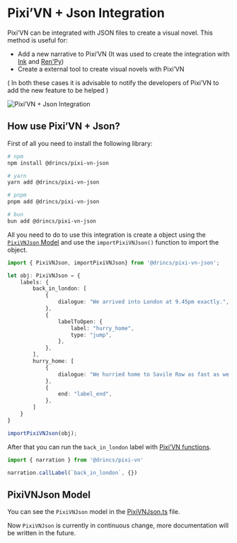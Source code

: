 # Pixi’VN + Json Integration

Pixi’VN can be integrated with JSON files to create a visual novel. This method is useful for:

* Add a new narrative to Pixi’VN (It was used to create the integration with [Ink](/ink/ink.md) and [Ren'Py](/renpy/renpy.md))
* Create a external tool to create visual novels with Pixi’VN

( In both these cases it is advisable to notify the developers of Pixi’VN to add the new feature to be helped )

![Pixi’VN + Json Integration](https://firebasestorage.googleapis.com/v0/b/pixi-vn.appspot.com/o/public%2FPixiVNJson.png?alt=media)

## How use Pixi’VN + Json?

First of all you need to install the following library:

```bash
# npm
npm install @drincs/pixi-vn-json

# yarn
yarn add @drincs/pixi-vn-json

# pnpm
pnpm add @drincs/pixi-vn-json

# bun
bun add @drincs/pixi-vn-json
```

All you need to do to use this integration is create a object using the [`PixiVNJson` Model](#pixivnjson-model) and use the `importPixiVNJson()` function to import the object.

```typescript
import { PixiVNJson, importPixiVNJson} from '@drincs/pixi-vn-json';

let obj: PixiVNJson = {
    labels: {
        back_in_london: [
            {
                dialogue: "We arrived into London at 9.45pm exactly.",
            },
            {
                labelToOpen: {
                    label: "hurry_home",
                    type: "jump",
                },
            },
        ],
        hurry_home: [
            {
                dialogue: "We hurried home to Savile Row as fast as we could.",
            },
            {
                end: "label_end",
            },
        ]
    }
}

importPixiVNJson(obj);
```

After that you can run the `back_in_london` label with [Pixi’VN functions](/start/labels.md#run-a-label).

```typescript
import { narration } from '@drincs/pixi-vn'

narration.callLabel(`back_in_london`, {})
```

## PixiVNJson Model

You can see the `PixiVNJson` model in the [PixiVNJson.ts](https://github.com/DRincs-Productions/pixi-vn-json/blob/main/src/interface/PixiVNJson.ts) file.

Now `PixiVNJson` is currently in continuous change, more documentation will be written in the future.
